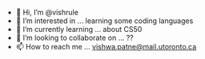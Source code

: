 - 👋 Hi, I’m @vishrule
- 👀 I’m interested in ... learning some coding languages 
- 🌱 I’m currently learning ... about CS50
- 💞️ I’m looking to collaborate on ... ??
- 📫 How to reach me ... vishwa.patne@mail.utoronto.ca

<!---
vishrule/vishrule is a ✨ special ✨ repository because its `README.md` (this file) appears on your GitHub profile.
You can click the Preview link to take a look at your changes.
--->
